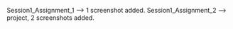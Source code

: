 Session1_Assignment_1 -–> 1 screenshot added.
Session1_Assignment_2 -–> project, 2 screenshots added.
